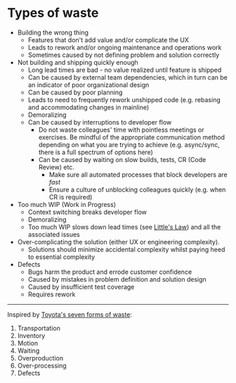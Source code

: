 # Types of waste

- Building the wrong thing
  - Features that don't add value and/or complicate the UX
  - Leads to rework and/or ongoing maintenance and operations work
  - Sometimes caused by not defining problem and solution correctly
- Not building and shipping quickly enough
  - Long lead times are bad - no value realized until feature is shipped
  - Can be caused by external team dependencies, which in turn can be an indicator of poor organizational design
  - Can be caused by poor planning
  - Leads to need to frequently rework unshipped code (e.g. rebasing and accommodating changes in mainline)
  - Demoralizing
  - Can be caused by interruptions to developer flow
    - Do not waste colleagues' time with pointless meetings or exercises. Be mindful of the appropriate communication method depending on what you are trying to achieve (e.g. async/sync, there is a full spectrum of options here)
    - Can be caused by waiting on slow builds, tests, CR (Code Review) etc.
      - Make sure all automated processes that block developers are _fast_
      - Ensure a culture of unblocking colleagues quickly (e.g. when CR is required)
- Too much WIP (Work in Progress)
  - Context switching breaks developer flow
  - Demoralizing
  - Too much WIP slows down lead times (see [Little's Law](littles-law.md)) and all the associated issues
- Over-complicating the solution (either UX or engineering complexity).
  - Solutions should minimize accidental complexity whilst paying heed to essential complexity
- Defects
  - Bugs harm the product and errode customer confidence
  - Caused by mistakes in problem definition and solution design
  - Caused by insufficient test coverage
  - Requires rework

---

Inspired by [Toyota's seven forms of waste](<https://en.wikipedia.org/wiki/Muda_(Japanese_term)>):

1. Transportation
2. Inventory
3. Motion
4. Waiting
5. Overproduction
6. Over-processing
7. Defects
